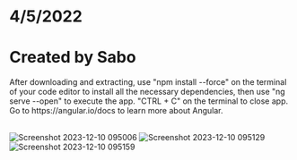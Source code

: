 # 4/5/2022
<h1>Created by Sabo</h1>
After downloading and extracting, use "npm install --force" on the terminal of your code editor to install all the necessary dependencies, then use "ng serve --open" to execute the app. "CTRL + C" on the terminal to close app. Go to https://angular.io/docs to learn more about Angular.
<br>
<br>

![Screenshot 2023-12-10 095006](https://github.com/JDsabo/Angular-todoList/assets/82731778/c4e94649-6e4f-4533-a392-e472c0da298e)
![Screenshot 2023-12-10 095129](https://github.com/JDsabo/Angular-todoList/assets/82731778/14f32167-c62e-4bd4-91ba-488d25e8e5e6)
![Screenshot 2023-12-10 095159](https://github.com/JDsabo/Angular-todoList/assets/82731778/376a68c7-86ac-437e-b7cd-43ff0216f658)
